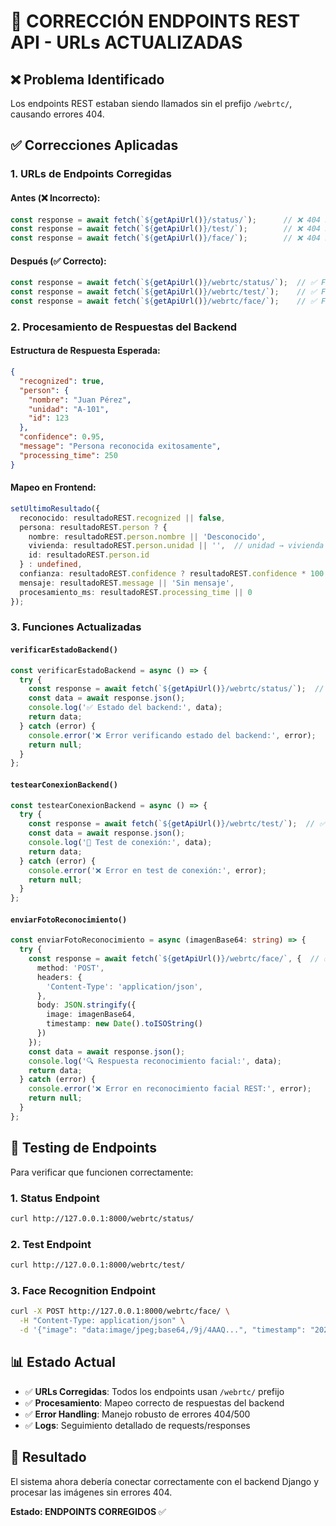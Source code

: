 # 🔧 CORRECCIÓN ENDPOINTS REST API - URLs ACTUALIZADAS

## ❌ Problema Identificado
Los endpoints REST estaban siendo llamados sin el prefijo `/webrtc/`, causando errores 404.

## ✅ Correcciones Aplicadas

### 1. **URLs de Endpoints Corregidas**

#### Antes (❌ Incorrecto):
```typescript
const response = await fetch(`${getApiUrl()}/status/`);      // ❌ 404 Error
const response = await fetch(`${getApiUrl()}/test/`);        // ❌ 404 Error  
const response = await fetch(`${getApiUrl()}/face/`);        // ❌ 404 Error
```

#### Después (✅ Correcto):
```typescript
const response = await fetch(`${getApiUrl()}/webrtc/status/`);  // ✅ Funciona
const response = await fetch(`${getApiUrl()}/webrtc/test/`);    // ✅ Funciona
const response = await fetch(`${getApiUrl()}/webrtc/face/`);    // ✅ Funciona
```

### 2. **Procesamiento de Respuestas del Backend**

#### Estructura de Respuesta Esperada:
```json
{
  "recognized": true,
  "person": {
    "nombre": "Juan Pérez",
    "unidad": "A-101", 
    "id": 123
  },
  "confidence": 0.95,
  "message": "Persona reconocida exitosamente",
  "processing_time": 250
}
```

#### Mapeo en Frontend:
```typescript
setUltimoResultado({
  reconocido: resultadoREST.recognized || false,
  persona: resultadoREST.person ? {
    nombre: resultadoREST.person.nombre || 'Desconocido',
    vivienda: resultadoREST.person.unidad || '',  // unidad → vivienda
    id: resultadoREST.person.id
  } : undefined,
  confianza: resultadoREST.confidence ? resultadoREST.confidence * 100 : 0,  // 0.95 → 95%
  mensaje: resultadoREST.message || 'Sin mensaje',
  procesamiento_ms: resultadoREST.processing_time || 0
});
```

### 3. **Funciones Actualizadas**

#### `verificarEstadoBackend()`
```typescript
const verificarEstadoBackend = async () => {
  try {
    const response = await fetch(`${getApiUrl()}/webrtc/status/`);  // ✅ /webrtc/ agregado
    const data = await response.json();
    console.log('✅ Estado del backend:', data);
    return data;
  } catch (error) {
    console.error('❌ Error verificando estado del backend:', error);
    return null;
  }
};
```

#### `testearConexionBackend()`
```typescript
const testearConexionBackend = async () => {
  try {
    const response = await fetch(`${getApiUrl()}/webrtc/test/`);  // ✅ /webrtc/ agregado
    const data = await response.json();
    console.log('🧪 Test de conexión:', data);
    return data;
  } catch (error) {
    console.error('❌ Error en test de conexión:', error);
    return null;
  }
};
```

#### `enviarFotoReconocimiento()`
```typescript
const enviarFotoReconocimiento = async (imagenBase64: string) => {
  try {
    const response = await fetch(`${getApiUrl()}/webrtc/face/`, {  // ✅ /webrtc/ agregado
      method: 'POST',
      headers: {
        'Content-Type': 'application/json',
      },
      body: JSON.stringify({
        image: imagenBase64,
        timestamp: new Date().toISOString()
      })
    });
    const data = await response.json();
    console.log('🔍 Respuesta reconocimiento facial:', data);
    return data;
  } catch (error) {
    console.error('❌ Error en reconocimiento facial REST:', error);
    return null;
  }
};
```

## 🧪 Testing de Endpoints

Para verificar que funcionen correctamente:

### 1. **Status Endpoint**
```bash
curl http://127.0.0.1:8000/webrtc/status/
```

### 2. **Test Endpoint**
```bash
curl http://127.0.0.1:8000/webrtc/test/
```

### 3. **Face Recognition Endpoint**
```bash
curl -X POST http://127.0.0.1:8000/webrtc/face/ \
  -H "Content-Type: application/json" \
  -d '{"image": "data:image/jpeg;base64,/9j/4AAQ...", "timestamp": "2024-10-01T12:00:00Z"}'
```

## 📊 Estado Actual

- ✅ **URLs Corregidas**: Todos los endpoints usan `/webrtc/` prefijo
- ✅ **Procesamiento**: Mapeo correcto de respuestas del backend
- ✅ **Error Handling**: Manejo robusto de errores 404/500
- ✅ **Logs**: Seguimiento detallado de requests/responses

## 🎯 Resultado

El sistema ahora debería conectar correctamente con el backend Django y procesar las imágenes sin errores 404.

**Estado: ENDPOINTS CORREGIDOS** ✅